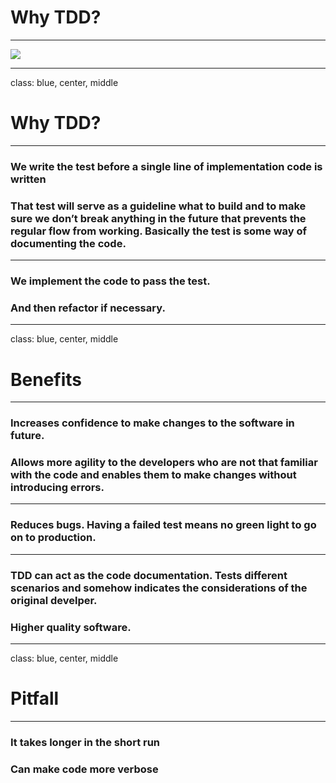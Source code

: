# Why TDD?

---

<img src="https://miro.medium.com/max/950/1*IbHgZrKYCUSeIbL_PywObQ.png">

---

class: blue, center, middle

# Why TDD?

---

### We write the test before a single line of implementation code is written

### That test will serve as a guideline what to build and to make sure we don’t break anything in the future that prevents the regular flow from working. Basically the test is some way of documenting the code.

---

### We implement the code to pass the test.

### And then refactor if necessary.

---

class: blue, center, middle

# Benefits

---

### Increases confidence to make changes to the software in future.

### Allows more agility to the developers who are not that familiar with the code and enables them to make changes without introducing errors.

---

### Reduces bugs. Having a failed test means no green light to go on to production.

---

### TDD can act as the code documentation. Tests different scenarios and somehow indicates the considerations of the original develper.

### Higher quality software.

---

class: blue, center, middle

# Pitfall

---

### It takes longer in the short run

### Can make code more verbose
